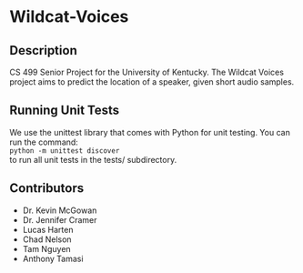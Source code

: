 # Wildcat-Voices

## Description
CS 499 Senior Project for the University of Kentucky. The Wildcat Voices project aims to predict the location of a speaker, given short audio samples.

## Running Unit Tests
We use the unittest library that comes with Python for unit testing. You can run the command:   
`python -m unittest discover`  
to run all unit tests in the tests/ subdirectory.

## Contributors 
- Dr. Kevin McGowan
- Dr. Jennifer Cramer
- Lucas Harten
- Chad Nelson
- Tam Nguyen
- Anthony Tamasi
